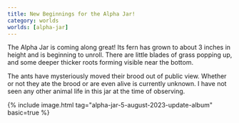 ```yaml
---
title: New Beginnings for the Alpha Jar!
category: worlds
worlds: [alpha-jar]
---
```


The Alpha Jar is coming along great!
Its fern has grown to about 3 inches in height
and is beginning to unroll. There are little blades
of grass popping up, and some deeper thicker
roots forming visible near the bottom.

The ants have mysteriously moved their brood
out of public view. Whether or not they ate the
brood or are even alive is currently unknown.
I have not seen any other animal life in this jar
at the time of observing.

{% include image.html tag="alpha-jar-5-august-2023-update-album" basic=true %}